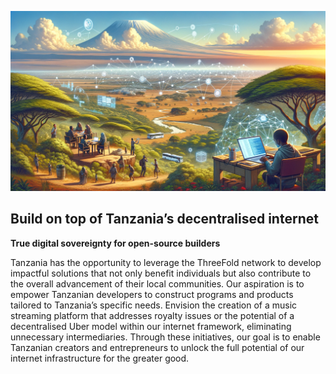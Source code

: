 ![image](img/build2.png "image_tooltip")

## Build on top of Tanzania’s decentralised internet 

**True digital sovereignty for open-source builders**

Tanzania has the opportunity to leverage the ThreeFold network to develop impactful solutions that not only benefit individuals but also contribute to the overall advancement of their local communities. Our aspiration is to empower Tanzanian developers to construct programs and products tailored to Tanzania’s specific needs. Envision the creation of a music streaming platform that addresses royalty issues or the potential of a decentralised Uber model within our internet framework, eliminating unnecessary intermediaries. Through these initiatives, our goal is to enable Tanzanian creators and entrepreneurs to unlock the full potential of our internet infrastructure for the greater good.
